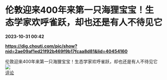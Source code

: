# 伦敦迎来400年来第一只海狸宝宝！生态学家欢呼雀跃，却也还是有人不待见它

**2023-10-31 00:42**

**https://dig.chouti.com/pic/show?nid=2ae09af1ed21f92b469f9b17fcaa8d81&lid=40454160**

伦敦迎来400年来第一只海狸宝宝！生态学家欢呼雀跃，却也还是有人不待见它  
![](https://img3.chouti.com/CHOUTI_231030_6D6BE41160FA48F1A0844EFF9A08E0EC.jpg)  
[评论](https://m.chouti.com/link/40454160)